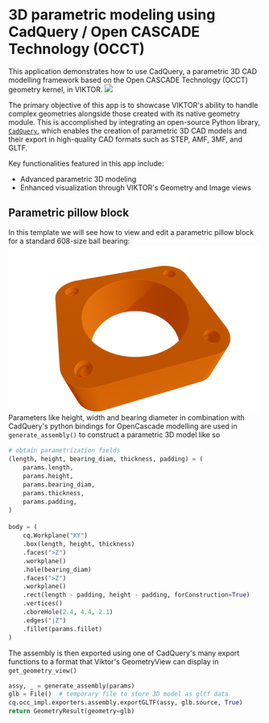 # 3D parametric modeling using CadQuery / Open CASCADE Technology (OCCT)
This application demonstrates how to use CadQuery, a parametric 3D CAD modelling framework based on the Open CASCADE Technology (OCCT) geometry kernel, in VIKTOR.
![](.viktor-template/cad-demo-cropped.gif)

The primary objective of this app is to showcase VIKTOR's ability to handle complex geometries alongside those created with its native geometry module. This is accomplished by integrating an open-source Python library, [```CadQuery```](https://cadquery.readthedocs.io/en/latest/index.html), which enables the creation of parametric 3D CAD models and their export in high-quality CAD formats such as STEP, AMF, 3MF, and GLTF.

Key functionalities featured in this app include:
- Advanced parametric 3D modeling
- Enhanced visualization through VIKTOR's Geometry and Image views

## Parametric pillow block
In this template we will see how to view and edit a parametric pillow block for a standard 608-size ball bearing:
<img 
    src=".viktor-template/3d_model.png" 
    alt="3D CAD model" 
    style="height=100;width=50;">
Parameters like height, width and bearing diameter in combination with CadQuery's python bindings for OpenCascade modelling are used in ```generate_assembly()```  to construct a parametric 3D model like so
```Python
# obtain parametrization fields
(length, height, bearing_diam, thickness, padding) = (
    params.length,
    params.height,
    params.bearing_diam,
    params.thickness,
    params.padding,
)

body = (
    cq.Workplane("XY")
    .box(length, height, thickness)
    .faces(">Z")
    .workplane()
    .hole(bearing_diam)
    .faces(">Z")
    .workplane()
    .rect(length - padding, height - padding, forConstruction=True)
    .vertices()
    .cboreHole(2.4, 4.4, 2.1)
    .edges("|Z")
    .fillet(params.fillet)
)
```
The assembly is then exported using one of CadQuery's many export functions to a format that Viktor's GeometryView can display in ```get_geometry_view()```
```Python
assy, _ = generate_assembly(params)
glb = File()  # temporary file to store 3D model as gltf data
cq.occ_impl.exporters.assembly.exportGLTF(assy, glb.source, True)
return GeometryResult(geometry=glb)
```